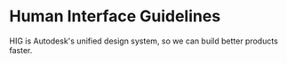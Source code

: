 # Human Interface Guidelines

HIG is Autodesk's unified design system, so we can build better products faster.
